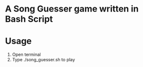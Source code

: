 # A Song Guesser game written in Bash Script  
# Usage  
1. Open terminal
2. Type ./song_guesser.sh to play
